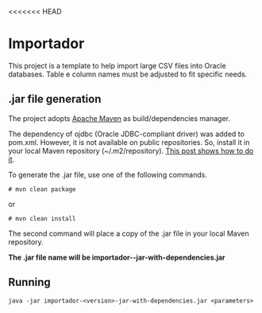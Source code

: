 <<<<<<< HEAD
# Importador

This project is a template to help import large CSV files into Oracle databases. Table e column names must be adjusted to fit specific needs.

## .jar file generation

The project adopts [Apache Maven](http://maven.apache.org) as build/dependencies manager. 

The dependency of ojdbc (Oracle JDBC-compliant driver) was added to pom.xml. However, it is not available on public repositories. So, install it in your local Maven repository (~/.m2/repository). [This post shows how to do it](http://michaelss.org/post/138926569132/instalando-lib-no-reposit%C3%B3rio-maven-local). 

To generate the .jar file, use one of the following commands.

``# mvn clean package``

or 

``# mvn clean install``

The second command will place a copy of the .jar file in your local Maven repository.

**The .jar file name will be importador-<version>-jar-with-dependencies.jar**

## Running

``java -jar importador-<version>-jar-with-dependencies.jar <parameters>``
